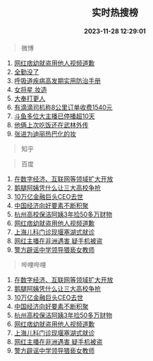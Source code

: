 <div align="center"><h2>实时热搜榜</h2><h4>2023-11-28 12:29:01</h4></div>

> 微博  

1. [网红痞幼就盗用他人视频道歉](https://s.weibo.com/weibo?q=%23%E7%BD%91%E7%BA%A2%E7%97%9E%E5%B9%BC%E5%B0%B1%E7%9B%97%E7%94%A8%E4%BB%96%E4%BA%BA%E8%A7%86%E9%A2%91%E9%81%93%E6%AD%89%23&t=31&band_rank=1&Refer=top)<br />
2. [全勤没了](https://s.weibo.com/weibo?q=%E5%85%A8%E5%8B%A4%E6%B2%A1%E4%BA%86&t=31&band_rank=2&Refer=top)<br />
3. [呼吸道疾病高发期实用防治手册](https://s.weibo.com/weibo?q=%23%E5%91%BC%E5%90%B8%E9%81%93%E7%96%BE%E7%97%85%E9%AB%98%E5%8F%91%E6%9C%9F%E5%AE%9E%E7%94%A8%E9%98%B2%E6%B2%BB%E6%89%8B%E5%86%8C%23&t=31&band_rank=3&Refer=top)<br />
4. [女将星 妆造](https://s.weibo.com/weibo?q=%E5%A5%B3%E5%B0%86%E6%98%9F%20%E5%A6%86%E9%80%A0&t=31&band_rank=4&Refer=top)<br />
5. [大奉打更人](https://s.weibo.com/weibo?q=%E5%A4%A7%E5%A5%89%E6%89%93%E6%9B%B4%E4%BA%BA&t=31&band_rank=5&Refer=top)<br />
6. [有滴滴司机称8公里订单收费1540元](https://s.weibo.com/weibo?q=%23%E6%9C%89%E6%BB%B4%E6%BB%B4%E5%8F%B8%E6%9C%BA%E7%A7%B08%E5%85%AC%E9%87%8C%E8%AE%A2%E5%8D%95%E6%94%B6%E8%B4%B91540%E5%85%83%23&t=31&band_rank=6&Refer=top)<br />
7. [斗鱼多位大主播已停播超10天](https://s.weibo.com/weibo?q=%23%E6%96%97%E9%B1%BC%E5%A4%9A%E4%BD%8D%E5%A4%A7%E4%B8%BB%E6%92%AD%E5%B7%B2%E5%81%9C%E6%92%AD%E8%B6%8510%E5%A4%A9%23&t=31&band_rank=7&Refer=top)<br />
8. [他俩上次吃饭还在武林外传](https://s.weibo.com/weibo?q=%23%E4%BB%96%E4%BF%A9%E4%B8%8A%E6%AC%A1%E5%90%83%E9%A5%AD%E8%BF%98%E5%9C%A8%E6%AD%A6%E6%9E%97%E5%A4%96%E4%BC%A0%23&t=31&band_rank=8&Refer=top)<br />
9. [张进为迪丽热巴化的妆](https://s.weibo.com/weibo?q=%23%E5%BC%A0%E8%BF%9B%E4%B8%BA%E8%BF%AA%E4%B8%BD%E7%83%AD%E5%B7%B4%E5%8C%96%E7%9A%84%E5%A6%86%23&t=31&band_rank=9&Refer=top)<br />

> 知乎  


> 百度  

1. [在数字经济、互联网等领域扩大开放](https://www.baidu.com/s?wd=%E5%9C%A8%E6%95%B0%E5%AD%97%E7%BB%8F%E6%B5%8E%E3%80%81%E4%BA%92%E8%81%94%E7%BD%91%E7%AD%89%E9%A2%86%E5%9F%9F%E6%89%A9%E5%A4%A7%E5%BC%80%E6%94%BE&sa=fyb_news&rsv_dl=fyb_news)<br />
2. [鹅腿阿姨凭什么让三大高校争抢](https://www.baidu.com/s?wd=%E9%B9%85%E8%85%BF%E9%98%BF%E5%A7%A8%E5%87%AD%E4%BB%80%E4%B9%88%E8%AE%A9%E4%B8%89%E5%A4%A7%E9%AB%98%E6%A0%A1%E4%BA%89%E6%8A%A2&sa=fyb_news&rsv_dl=fyb_news)<br />
3. [10万亿金融巨头CEO去世](https://www.baidu.com/s?wd=10%E4%B8%87%E4%BA%BF%E9%87%91%E8%9E%8D%E5%B7%A8%E5%A4%B4CEO%E5%8E%BB%E4%B8%96&sa=fyb_news&rsv_dl=fyb_news)<br />
4. [中国经济向好要素不断积聚](https://www.baidu.com/s?wd=%E4%B8%AD%E5%9B%BD%E7%BB%8F%E6%B5%8E%E5%90%91%E5%A5%BD%E8%A6%81%E7%B4%A0%E4%B8%8D%E6%96%AD%E7%A7%AF%E8%81%9A&sa=fyb_news&rsv_dl=fyb_news)<br />
5. [杭州高校保洁阿姨3年捡50多万财物](https://www.baidu.com/s?wd=%E6%9D%AD%E5%B7%9E%E9%AB%98%E6%A0%A1%E4%BF%9D%E6%B4%81%E9%98%BF%E5%A7%A83%E5%B9%B4%E6%8D%A150%E5%A4%9A%E4%B8%87%E8%B4%A2%E7%89%A9&sa=fyb_news&rsv_dl=fyb_news)<br />
6. [网红痞幼就盗用他人视频道歉](https://www.baidu.com/s?wd=%E7%BD%91%E7%BA%A2%E7%97%9E%E5%B9%BC%E5%B0%B1%E7%9B%97%E7%94%A8%E4%BB%96%E4%BA%BA%E8%A7%86%E9%A2%91%E9%81%93%E6%AD%89&sa=fyb_news&rsv_dl=fyb_news)<br />
7. [上海儿科门诊现堰塞湖式就诊](https://www.baidu.com/s?wd=%E4%B8%8A%E6%B5%B7%E5%84%BF%E7%A7%91%E9%97%A8%E8%AF%8A%E7%8E%B0%E5%A0%B0%E5%A1%9E%E6%B9%96%E5%BC%8F%E5%B0%B1%E8%AF%8A&sa=fyb_news&rsv_dl=fyb_news)<br />
8. [网红主播在非洲遇害 疑手机被盗](https://www.baidu.com/s?wd=%E7%BD%91%E7%BA%A2%E4%B8%BB%E6%92%AD%E5%9C%A8%E9%9D%9E%E6%B4%B2%E9%81%87%E5%AE%B3+%E7%96%91%E6%89%8B%E6%9C%BA%E8%A2%AB%E7%9B%97&sa=fyb_news&rsv_dl=fyb_news)<br />
9. [警方辟谣中学领导猥亵女教师](https://www.baidu.com/s?wd=%E8%AD%A6%E6%96%B9%E8%BE%9F%E8%B0%A3%E4%B8%AD%E5%AD%A6%E9%A2%86%E5%AF%BC%E7%8C%A5%E4%BA%B5%E5%A5%B3%E6%95%99%E5%B8%88&sa=fyb_news&rsv_dl=fyb_news)<br />

> 哔哩哔哩  

1. [在数字经济、互联网等领域扩大开放](https://www.baidu.com/s?wd=%E5%9C%A8%E6%95%B0%E5%AD%97%E7%BB%8F%E6%B5%8E%E3%80%81%E4%BA%92%E8%81%94%E7%BD%91%E7%AD%89%E9%A2%86%E5%9F%9F%E6%89%A9%E5%A4%A7%E5%BC%80%E6%94%BE&sa=fyb_news&rsv_dl=fyb_news)<br />
2. [鹅腿阿姨凭什么让三大高校争抢](https://www.baidu.com/s?wd=%E9%B9%85%E8%85%BF%E9%98%BF%E5%A7%A8%E5%87%AD%E4%BB%80%E4%B9%88%E8%AE%A9%E4%B8%89%E5%A4%A7%E9%AB%98%E6%A0%A1%E4%BA%89%E6%8A%A2&sa=fyb_news&rsv_dl=fyb_news)<br />
3. [10万亿金融巨头CEO去世](https://www.baidu.com/s?wd=10%E4%B8%87%E4%BA%BF%E9%87%91%E8%9E%8D%E5%B7%A8%E5%A4%B4CEO%E5%8E%BB%E4%B8%96&sa=fyb_news&rsv_dl=fyb_news)<br />
4. [中国经济向好要素不断积聚](https://www.baidu.com/s?wd=%E4%B8%AD%E5%9B%BD%E7%BB%8F%E6%B5%8E%E5%90%91%E5%A5%BD%E8%A6%81%E7%B4%A0%E4%B8%8D%E6%96%AD%E7%A7%AF%E8%81%9A&sa=fyb_news&rsv_dl=fyb_news)<br />
5. [杭州高校保洁阿姨3年捡50多万财物](https://www.baidu.com/s?wd=%E6%9D%AD%E5%B7%9E%E9%AB%98%E6%A0%A1%E4%BF%9D%E6%B4%81%E9%98%BF%E5%A7%A83%E5%B9%B4%E6%8D%A150%E5%A4%9A%E4%B8%87%E8%B4%A2%E7%89%A9&sa=fyb_news&rsv_dl=fyb_news)<br />
6. [网红痞幼就盗用他人视频道歉](https://www.baidu.com/s?wd=%E7%BD%91%E7%BA%A2%E7%97%9E%E5%B9%BC%E5%B0%B1%E7%9B%97%E7%94%A8%E4%BB%96%E4%BA%BA%E8%A7%86%E9%A2%91%E9%81%93%E6%AD%89&sa=fyb_news&rsv_dl=fyb_news)<br />
7. [上海儿科门诊现堰塞湖式就诊](https://www.baidu.com/s?wd=%E4%B8%8A%E6%B5%B7%E5%84%BF%E7%A7%91%E9%97%A8%E8%AF%8A%E7%8E%B0%E5%A0%B0%E5%A1%9E%E6%B9%96%E5%BC%8F%E5%B0%B1%E8%AF%8A&sa=fyb_news&rsv_dl=fyb_news)<br />
8. [网红主播在非洲遇害 疑手机被盗](https://www.baidu.com/s?wd=%E7%BD%91%E7%BA%A2%E4%B8%BB%E6%92%AD%E5%9C%A8%E9%9D%9E%E6%B4%B2%E9%81%87%E5%AE%B3+%E7%96%91%E6%89%8B%E6%9C%BA%E8%A2%AB%E7%9B%97&sa=fyb_news&rsv_dl=fyb_news)<br />
9. [警方辟谣中学领导猥亵女教师](https://www.baidu.com/s?wd=%E8%AD%A6%E6%96%B9%E8%BE%9F%E8%B0%A3%E4%B8%AD%E5%AD%A6%E9%A2%86%E5%AF%BC%E7%8C%A5%E4%BA%B5%E5%A5%B3%E6%95%99%E5%B8%88&sa=fyb_news&rsv_dl=fyb_news)<br />
